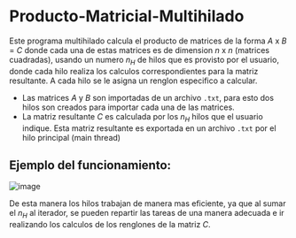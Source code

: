 # Producto-Matricial-Multihilado

Este programa multihilado calcula el producto de matrices de la forma $A$ x $B$ $=$ $C$ donde cada una de estas matrices es de dimension $n$ x $n$ (matrices cuadradas), usando un numero $n_{H}$ de hilos que es provisto por el usuario, donde cada hilo realiza los calculos correspondientes para la matriz resultante. A cada hilo se le asigna un renglon especifico a calcular.

- Las matrices $A$ y $B$ son importadas de un archivo ```.txt```, para esto dos hilos son creados para importar cada una de las matrices.
- La matriz resultante $C$ es calculada por los $n_{H}$ hilos que el usuario indique. Esta matriz resultante es exportada en un archivo ```.txt``` por el hilo principal (main thread)

## Ejemplo del funcionamiento: 

![image](https://github.com/paprikadreamdetective/Producto-Matricial-Multihilado/assets/133156970/0dc8f844-3333-4252-a288-e22979741cbe)

De esta manera los hilos trabajan de manera mas eficiente, ya que al sumar el $n_{H}$ al iterador, se pueden repartir las tareas de una manera adecuada e ir realizando los calculos de los renglones de la matriz $C$.

